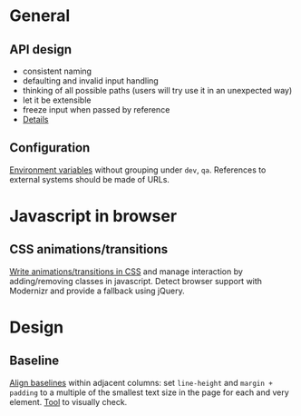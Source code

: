 # General

## API design

* consistent naming
* defaulting and invalid input handling
* thinking of all possible paths (users will try use it in an unexpected way)
* let it be extensible
* freeze input when passed by reference
* [Details](http://coding.smashingmagazine.com/2012/10/09/designing-javascript-apis-usability/)

## Configuration

[Environment variables](http://www.12factor.net/config) without grouping under `dev`, `qa`. References to external systems should be made of URLs.

# Javascript in browser

## CSS animations/transitions

[Write animations/transitions in CSS](http://coding.smashingmagazine.com/2012/11/19/building-relationship-between-css-javascript/) and manage interaction by adding/removing classes in javascript. Detect browser support with Modernizr and provide a fallback using jQuery.

# Design

## Baseline

[Align baselines](http://coding.smashingmagazine.com/2012/12/17/css-baseline-the-good-the-bad-and-the-ugly/) within adjacent columns: set `line-height` and `margin + padding` to a multiple of the smallest text size in the page for each and very element. [Tool](https://github.com/jkeyes/baseline) to visually check.